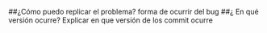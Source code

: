 ##¿Cómo puedo replicar el problema?
forma de ocurrir del bug
##¿ En qué versión ocurre?
Explicar en que versión de los commit ocurre

